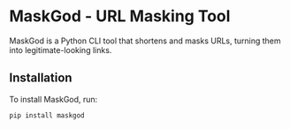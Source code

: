 # MaskGod - URL Masking Tool

MaskGod is a Python CLI tool that shortens and masks URLs, turning them into legitimate-looking links. 

## Installation

To install MaskGod, run:

```bash
pip install maskgod
